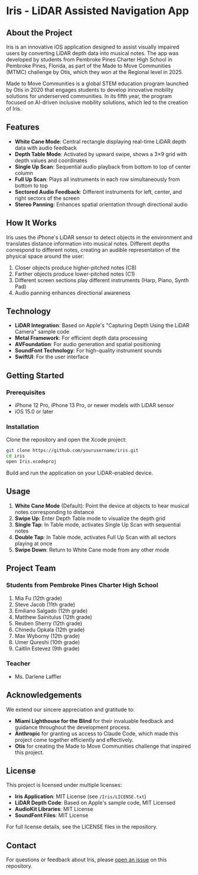 # Iris - LiDAR Assisted Navigation App

## About the Project

Iris is an innovative iOS application designed to assist visually impaired users by converting LiDAR depth data into musical notes. The app was developed by students from Pembroke Pines Charter High School in Pembroke Pines, Florida, as part of the Made to Move Communities (MTMC) challenge by Otis, which they won at the Regional level in 2025.

Made to Move Communities is a global STEM education program launched by Otis in 2020 that engages students to develop innovative mobility solutions for underserved communities. In its fifth year, the program focused on AI-driven inclusive mobility solutions, which led to the creation of Iris.

## Features

- **White Cane Mode**: Central rectangle displaying real-time LiDAR depth data with audio feedback
- **Depth Table Mode**: Activated by upward swipe, shows a 3×9 grid with depth values and coordinates
- **Single Up Scan**: Sequential audio playback from bottom to top of center column
- **Full Up Scan**: Plays all instruments in each row simultaneously from bottom to top
- **Sectored Audio Feedback**: Different instruments for left, center, and right sectors of the screen
- **Stereo Panning**: Enhances spatial orientation through directional audio

## How It Works

Iris uses the iPhone's LiDAR sensor to detect objects in the environment and translates distance information into musical notes. Different depths correspond to different notes, creating an audible representation of the physical space around the user:

1. Closer objects produce higher-pitched notes (C8)
2. Farther objects produce lower-pitched notes (C1)
3. Different screen sections play different instruments (Harp, Piano, Synth Pad)
4. Audio panning enhances directional awareness

## Technology

- **LiDAR Integration**: Based on Apple's "Capturing Depth Using the LiDAR Camera" sample code
- **Metal Framework**: For efficient depth data processing
- **AVFoundation**: For audio generation and spatial positioning
- **SoundFont Technology**: For high-quality instrument sounds
- **SwiftUI**: For the user interface

## Getting Started

### Prerequisites

- iPhone 12 Pro, iPhone 13 Pro, or newer models with LiDAR sensor
- iOS 15.0 or later

### Installation

Clone the repository and open the Xcode project:

```bash
git clone https://github.com/yourusername/iris.git
cd iris
open Iris.xcodeproj
```

Build and run the application on your LiDAR-enabled device.

## Usage

1. **White Cane Mode** (Default): Point the device at objects to hear musical notes corresponding to distance
2. **Swipe Up**: Enter Depth Table mode to visualize the depth grid
3. **Single Tap**: In Table mode, activates Single Up Scan with sequential notes
4. **Double Tap**: In Table mode, activates Full Up Scan with all sectors playing at once
5. **Swipe Down**: Return to White Cane mode from any other mode

## Project Team

### Students from Pembroke Pines Charter High School
1. Mia Fu (12th grade)
2. Steve Jacob (11th grade)
3. Emiliano Salgado (12th grade)
4. Matthew Sainitulus (12th grade)
5. Reuben Sherry (12th grade)
6. Chinedu Opkala (12th grade)
7. Max Wyborny (12th grade)
8. Umer Qureshi (10th grade)
9. Caitlin Estevez (9th grade)

### Teacher
- Ms. Darlene Laffler

## Acknowledgements

We extend our sincere appreciation and gratitude to:

- **Miami Lighthouse for the Blind** for their invaluable feedback and guidance throughout the development process.
- **Anthropic** for granting us access to Claude Code, which made this project come together efficiently and effectively.
- **Otis** for creating the Made to Move Communities challenge that inspired this project.

## License

This project is licensed under multiple licenses:

- **Iris Application**: MIT License (see `/Iris/LICENSE.txt`)
- **LiDAR Depth Code**: Based on Apple's sample code, MIT Licensed
- **AudioKit Libraries**: MIT License
- **SoundFont Files**: MIT License

For full license details, see the LICENSE files in the repository.

## Contact

For questions or feedback about Iris, please [open an issue](https://github.com/yourusername/iris/issues) on this repository.
